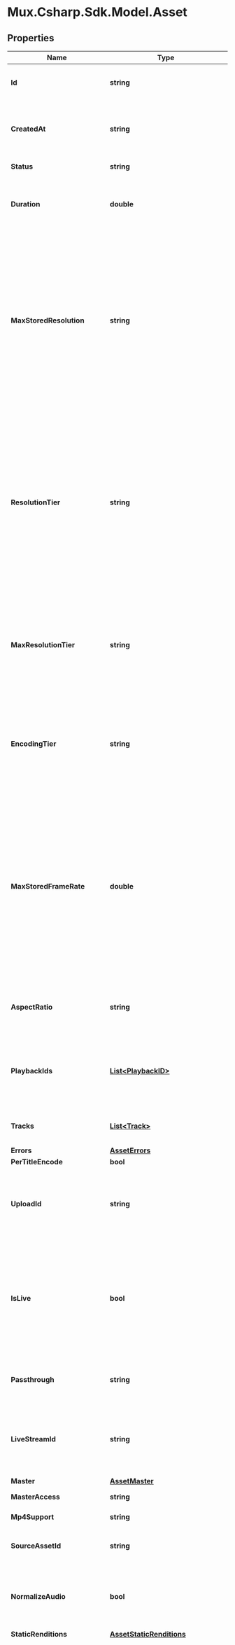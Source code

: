 # Mux.Csharp.Sdk.Model.Asset

## Properties

Name | Type | Description | Notes
------------ | ------------- | ------------- | -------------
**Id** | **string** | Unique identifier for the Asset. Max 255 characters. | [optional] 
**CreatedAt** | **string** | Time the Asset was created, defined as a Unix timestamp (seconds since epoch). | [optional] 
**Status** | **string** | The status of the asset. | [optional] 
**Duration** | **double** | The duration of the asset in seconds (max duration for a single asset is 12 hours). | [optional] 
**MaxStoredResolution** | **string** | This field is deprecated. Please use &#x60;resolution_tier&#x60; instead. The maximum resolution that has been stored for the asset. The asset may be delivered at lower resolutions depending on the device and bandwidth, however it cannot be delivered at a higher value than is stored. | [optional] 
**ResolutionTier** | **string** | The resolution tier that the asset was ingested at, affecting billing for ingest &amp; storage. This field also represents the highest resolution tier that the content can be delivered at, however the actual resolution may be lower depending on the device, bandwidth, and exact resolution of the uploaded asset. | [optional] 
**MaxResolutionTier** | **string** | Max resolution tier can be used to control the maximum &#x60;resolution_tier&#x60; your asset is encoded, stored, and streamed at. If not set, this defaults to &#x60;1080p&#x60;. | [optional] 
**EncodingTier** | **string** | The encoding tier informs the cost, quality, and available platform features for the asset. By default the &#x60;smart&#x60; encoding tier is used. [See the guide for more details.](https://docs.mux.com/guides/use-encoding-tiers) | [optional] 
**MaxStoredFrameRate** | **double** | The maximum frame rate that has been stored for the asset. The asset may be delivered at lower frame rates depending on the device and bandwidth, however it cannot be delivered at a higher value than is stored. This field may return -1 if the frame rate of the input cannot be reliably determined. | [optional] 
**AspectRatio** | **string** | The aspect ratio of the asset in the form of &#x60;width:height&#x60;, for example &#x60;16:9&#x60;. | [optional] 
**PlaybackIds** | [**List&lt;PlaybackID&gt;**](PlaybackID.md) | An array of Playback ID objects. Use these to create HLS playback URLs. See [Play your videos](https://docs.mux.com/guides/play-your-videos) for more details. | [optional] 
**Tracks** | [**List&lt;Track&gt;**](Track.md) | The individual media tracks that make up an asset. | [optional] 
**Errors** | [**AssetErrors**](AssetErrors.md) |  | [optional] 
**PerTitleEncode** | **bool** |  | [optional] 
**UploadId** | **string** | Unique identifier for the Direct Upload. This is an optional parameter added when the asset is created from a direct upload. | [optional] 
**IsLive** | **bool** | Indicates whether the live stream that created this asset is currently &#x60;active&#x60; and not in &#x60;idle&#x60; state. This is an optional parameter added when the asset is created from a live stream. | [optional] 
**Passthrough** | **string** | Arbitrary user-supplied metadata set for the asset. Max 255 characters. | [optional] 
**LiveStreamId** | **string** | Unique identifier for the live stream. This is an optional parameter added when the asset is created from a live stream. | [optional] 
**Master** | [**AssetMaster**](AssetMaster.md) |  | [optional] 
**MasterAccess** | **string** |  | [optional] [default to MasterAccessEnum.None]
**Mp4Support** | **string** |  | [optional] [default to Mp4SupportEnum.None]
**SourceAssetId** | **string** | Asset Identifier of the video used as the source for creating the clip. | [optional] 
**NormalizeAudio** | **bool** | Normalize the audio track loudness level. This parameter is only applicable to on-demand (not live) assets. | [optional] [default to false]
**StaticRenditions** | [**AssetStaticRenditions**](AssetStaticRenditions.md) |  | [optional] 
**RecordingTimes** | [**List&lt;AssetRecordingTimes&gt;**](AssetRecordingTimes.md) | An array of individual live stream recording sessions. A recording session is created on each encoder connection during the live stream. Additionally any time slate media is inserted during brief interruptions in the live stream media or times when the live streaming software disconnects, a recording session representing the slate media will be added with a \&quot;slate\&quot; type. | [optional] 
**NonStandardInputReasons** | [**AssetNonStandardInputReasons**](AssetNonStandardInputReasons.md) |  | [optional] 
**Test** | **bool** | True means this live stream is a test asset. A test asset can help evaluate the Mux Video APIs without incurring any cost. There is no limit on number of test assets created. Test assets are watermarked with the Mux logo, limited to 10 seconds, and deleted after 24 hrs. | [optional] 
**IngestType** | **string** | The type of ingest used to create the asset. | [optional] 

[[Back to Model list]](../README.md#documentation-for-models) [[Back to API list]](../README.md#documentation-for-api-endpoints) [[Back to README]](../README.md)

